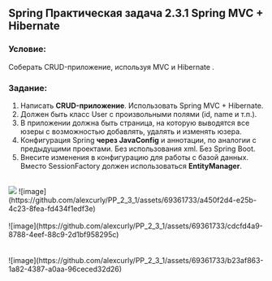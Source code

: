 ## Spring Практическая задача 2.3.1 Spring MVC + Hibernate

### Условие:
Соберать CRUD-приложение, используя MVC и Hibernate .

### Задание:
1. Написать **CRUD-приложение**. Использовать Spring MVC + Hibernate.
2. Должен быть класс User с произвольными полями (id, name и т.п.).
3. В приложении должна быть страница, на которую выводятся все юзеры с возможностью добавлять, удалять и изменять юзера.
4. Конфигурация Spring **через JavaConfig** и аннотации, по аналогии с предыдущими проектами. Без использования xml. Без Spring Boot.
5. Внесите изменения в конфигурацию для работы с базой данных. Вместо SessionFactory должен использоваться **EntityManager**.

<br/>
<img src="https://github.com/alexcurly/PP_2_3_1/assets/69361733/a450f2d4-e25b-4c23-8fea-fd434f1edf3e"/>
![image](https://github.com/alexcurly/PP_2_3_1/assets/69361733/a450f2d4-e25b-4c23-8fea-fd434f1edf3e)
<br/><br/>
![image](https://github.com/alexcurly/PP_2_3_1/assets/69361733/cdcfd4a9-8788-4eef-88c9-2d1bf958295c)
<br/><br/><br/>
![image](https://github.com/alexcurly/PP_2_3_1/assets/69361733/b23af863-1a82-4387-a0aa-96ceced32d26)



